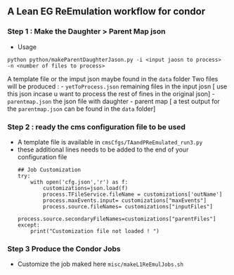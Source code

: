 ##  A Lean EG ReEmulation workflow for condor

### Step 1  : Make the Daughter > Parent Map json

 - Usage
 ```
 python python/makeParentDaughterJason.py -i <input jaosn to process>  -n <number of files to process>
 ```
A template file or the imput json maybe found in the `data` folder
 Two files will be produced :
    - `yetToProcess.json` remaining files in the input josn [ use this json incase u want to process the rest of fines in the original json]
    - `parentmap.json` the json  file  with daughter - parent map [ a test output for the `parentmap.json` can be found in the `data` folder]

### Step 2 : ready the cms configuration file to be used 
 - A template file is available in `cmsCfgs/TAandPReEmulated_run3.py`
 - these additional lines needs to be added to the end of your configuration file
    ```
    ## Job Customization
    try:
        with open('cfg.json','r') as f:
            customizations=json.load(f)
            process.TFileService.fileName = customizations['outName']
            process.maxEvents.input= customizations["maxEvents"]
            process.source.fileNames= customizations["inputFiles"]
            process.source.secondaryFileNames=customizations["parentFiles"]
    except:
        print("Customization file not loaded ! ")

    ```


### Step 3 Produce the Condor Jobs
 - Customize the job maked here `misc/makeL1ReEmulJobs.sh`   
